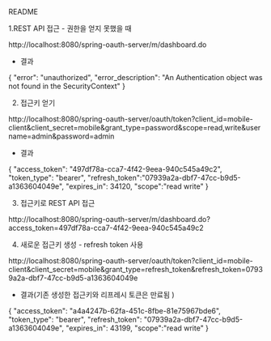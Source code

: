 README

1.REST API 접근 - 권한을 얻지 못했을 때 

http://localhost:8080/spring-oauth-server/m/dashboard.do 

- 결과 

{ "error": "unauthorized",
 "error_description": "An Authentication object was not found in the SecurityContext" } 

2. 접근키 얻기 

http://localhost:8080/spring-oauth-server/oauth/token?client_id=mobile-client&client_secret=mobile&grant_type=password&scope=read,write&username=admin&password=admin 

- 결과 

{ "access_token": "497df78a-cca7-4f42-9eea-940c545a49c2",
 "token_type": "bearer",
 "refresh_token":"07939a2a-dbf7-47cc-b9d5-a1363604049e", 
 "expires_in": 34120, 
 "scope":"read write" } 

3. 접근키로 REST API 접근  

http://localhost:8080/spring-oauth-server/m/dashboard.do?access_token=497df78a-cca7-4f42-9eea-940c545a49c2 

4. 새로운 접근키 생성 - refresh token 사용 

http://localhost:8080/spring-oauth-server/oauth/token?client_id=mobile-client&client_secret=mobile&grant_type=refresh_token&refresh_token=07939a2a-dbf7-47cc-b9d5-a1363604049e 

- 결과(기존 생성한 접근키와 리프레시 토큰은 만료됨 ) 

{ "access_token": "a4a4247b-62fa-451c-8fbe-81e75967bde6",
 "token_type": "bearer",
 "refresh_token": "07939a2a-dbf7-47cc-b9d5-a1363604049e",
 "expires_in": 43199, 
 "scope":"read write" } 
